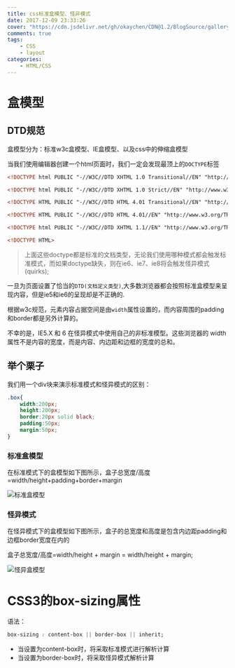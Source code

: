 ```yaml
---
title: css标准盒模型、怪异模式
date: 2017-12-09 23:33:26
cover: "https://cdn.jsdelivr.net/gh/okaychen/CDN@1.2/BlogSource/gallery/thumb_005.jpg"
comments: true
tags:
    - CSS
    - layout
categories:
    - HTML/CSS
---
```

# 盒模型

## DTD规范

盒模型分为：标准w3c盒模型、IE盒模型、以及css中的伸缩盒模型

当我们使用编辑器创建一个html页面时，我们一定会发现最顶上的`DOCTYPE`标签
<!-- more -->
```html
<!DOCTYPE html PUBLIC "-//W3C//DTD XHTML 1.0 Transitional//EN" "http://www.w3.org/TR/xhtml1/DTD/xhtml1-transitional.dtd">

<!DOCTYPE html PUBLIC "-//W3C//DTD XHTML 1.0 Strict//EN" "http://www.w3.org/TR/xhtml1/DTD/xhtml1-strict.dtd">

<!DOCTYPE HTML PUBLIC "-//W3C//DTD HTML 4.01 Transitional//EN" "http://www.w3.org/TR/html4/loose.dtd">

<!DOCTYPE HTML PUBLIC "-//W3C//DTD HTML 4.01//EN" "http://www.w3.org/TR/html4/strict.dtd">

<!DOCTYPE html PUBLIC "-//W3C//DTD XHTML 1.1//EN" "http://www.w3.org/TR/xhtml11/DTD/xhtml11.dtd">

<!DOCTYPE HTML>
```
>上面这些doctype都是标准的文档类型，无论我们使用哪种模式都会触发标准模式，而如果doctype缺失，则在ie6、ie7、ie8将会触发怪异模式(quirks);

一旦为页面设置了恰当的`DTD(文档定义类型)`,大多数浏览器都会按照标准盒模型来呈现内容，但是ie5和ie6的呈现却是不正确的.

根据w3c规范，元素内容占据空间是由`width`属性设置的，而内容周围的padding和border都是另外计算的。

不幸的是，IE5.X 和 6 在怪异模式中使用自己的非标准模型。这些浏览器的 width 属性不是内容的宽度，而是内容、内边距和边框的宽度的总和。

## 举个栗子

我们用一个div块来演示标准模式和怪异模式的区别：
```css
.box{
    width:200px;
    height:200px;
    border:20px solid black;
    padding:50px;
    margin:50px;
}
```
### 标准盒模型

在标准模式下的盒模型如下图所示，盒子总宽度/高度=width/height+padding+border+margin

![标准盒模型](https://cdn.jsdelivr.net/gh/okaychen/CDN@2.2/BlogSource/images/box-model1.png)

### 怪异模式

在怪异模式下的盒模型如下图所示，盒子的总宽度和高度是包含内边距padding和边框border宽度在内的

盒子总宽度/高度=width/height + margin = width/height + margin;

![怪异盒模型](https://cdn.jsdelivr.net/gh/okaychen/CDN@2.2/BlogSource/images/box-model2.png)

# CSS3的box-sizing属性

语法：

```CSS
box-sizing : content-box || border-box || inherit;
```

- 当设置为content-box时，将采取标准模式进行解析计算
- 当设置为border-box时，将采取怪异模式解析计算
